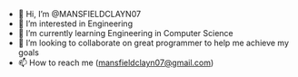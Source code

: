- 👋 Hi, I’m @MANSFIELDCLAYN07
- 👀 I’m interested in Engineering 
- 🌱 I’m currently learning Engineering in Computer Science 
- 💞️ I’m looking to collaborate on great programmer to help me achieve my goals 
- 📫 How to reach me (mansfieldclayn07@gmail.com)

<!---
MANSFIELDCLAYN07/MANSFIELDCLAYN07 is a ✨ special ✨ repository because its `README.md` (this file) appears on your GitHub profile.
You can click the Preview link to take a look at your changes.
--->
